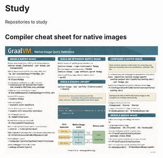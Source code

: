 # Study
Repositories to study

## Compiler cheat sheet for native images
![alt text](https://github.com/yeetbit/Study/blob/main/Native-Image-cheatsheet.png?raw=true)
